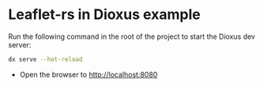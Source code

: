 # Leaflet-rs in Dioxus example

Run the following command in the root of the project to start the Dioxus dev server:

```bash
dx serve --hot-reload
```

- Open the browser to <http://localhost:8080>

